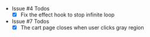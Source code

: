 <!-- - Issue #1 Todos
    - [ ] On Click of Sort by Price, products should be sorted by Price.
    - [ ] On Click of Sort by Newest, products should be sorted by Release Date.
    
- Issue #2 Todos
    - [ ] something

- Issue #3 Todos
    - something -->

- Issue #4 Todos
    - [x] Fix the effect hook to stop infinite loop
    
- Issue #7 Todos
    - [x] The cart page closes when user clicks gray region